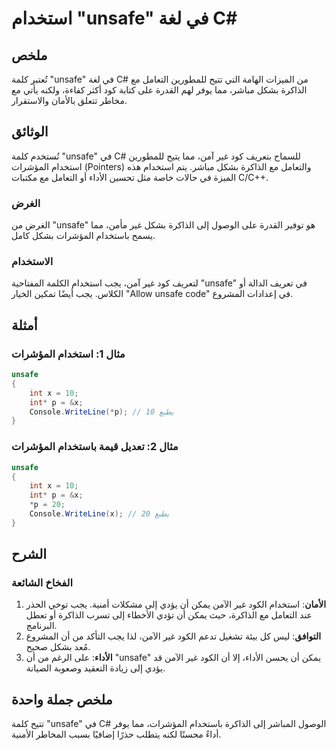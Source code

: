 <!--
Meta Description: # استخدام "unsafe" في لغة C# ## ملخص تُعتبر كلمة "unsafe" في لغة C# من الميزات الهامة التي تتيح للمطورين التعامل مع الذاكرة بشكل مباشر، مما يوفر لهم ا...
Meta Keywords: unsafe, استخدام, الذاكرة, غير, بشكل
-->

# استخدام "unsafe" في لغة C#

## ملخص
تُعتبر كلمة "unsafe" في لغة C# من الميزات الهامة التي تتيح للمطورين التعامل مع الذاكرة بشكل مباشر، مما يوفر لهم القدرة على كتابة كود أكثر كفاءة، ولكنه يأتي مع مخاطر تتعلق بالأمان والاستقرار.

## الوثائق
تُستخدم كلمة "unsafe" في C# للسماح بتعريف كود غير آمن، مما يتيح للمطورين استخدام المؤشرات (Pointers) والتعامل مع الذاكرة بشكل مباشر. يتم استخدام هذه الميزة في حالات خاصة مثل تحسين الأداء أو التعامل مع مكتبات C/C++.

### الغرض
الغرض من "unsafe" هو توفير القدرة على الوصول إلى الذاكرة بشكل غير مأمن، مما يسمح باستخدام المؤشرات بشكل كامل.

### الاستخدام
لتعريف كود غير آمن، يجب استخدام الكلمة المفتاحية "unsafe" في تعريف الدالة أو الكلاس. يجب أيضًا تمكين الخيار "Allow unsafe code" في إعدادات المشروع.

## أمثلة
### مثال 1: استخدام المؤشرات
```csharp
unsafe
{
    int x = 10;
    int* p = &x;
    Console.WriteLine(*p); // يطبع 10
}
```

### مثال 2: تعديل قيمة باستخدام المؤشرات
```csharp
unsafe
{
    int x = 10;
    int* p = &x;
    *p = 20;
    Console.WriteLine(x); // يطبع 20
}
```

## الشرح
### الفخاخ الشائعة
1. **الأمان**: استخدام الكود غير الآمن يمكن أن يؤدي إلى مشكلات أمنية. يجب توخي الحذر عند التعامل مع الذاكرة، حيث يمكن أن تؤدي الأخطاء إلى تسرب الذاكرة أو تعطل البرنامج.
2. **التوافق**: ليس كل بيئة تشغيل تدعم الكود غير الآمن، لذا يجب التأكد من أن المشروع مُعد بشكل صحيح.
3. **الأداء**: على الرغم من أن "unsafe" يمكن أن يحسن الأداء، إلا أن الكود غير الآمن قد يؤدي إلى زيادة التعقيد وصعوبة الصيانة.

## ملخص جملة واحدة
تتيح كلمة "unsafe" في C# الوصول المباشر إلى الذاكرة باستخدام المؤشرات، مما يوفر أداءً محسنًا لكنه يتطلب حذرًا إضافيًا بسبب المخاطر الأمنية.